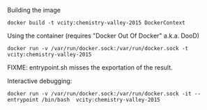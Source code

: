 Building the image
```
docker build -t vcity:chemistry-valley-2015 DockerContext
```
Using the container (requires "Docker Out Of Docker" a.k.a. DooD)
```
docker run -v /var/run/docker.sock:/var/run/docker.sock -t vcity:chemistry-valley-2015
```
FIXME: entrypoint.sh misses the exportation of the result.


Interactive debugging:
```
docker run -v /var/run/docker.sock:/var/run/docker.sock -it --entrypoint /bin/bash  vcity:chemistry-valley-2015
```
